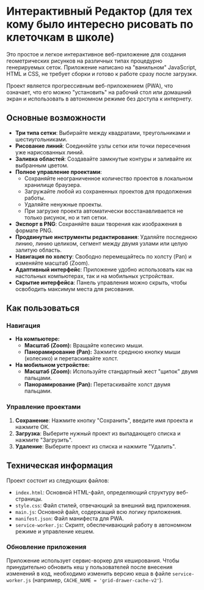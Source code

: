 
# Интерактивный Редактор (для тех кому было интересно рисовать по клеточкам в школе)

Это простое и легкое интерактивное веб-приложение для создания геометрических рисунков на различных типах процедурно генерируемых сеток. Приложение написано на "ванильном" JavaScript, HTML и CSS, не требует сборки и готово к работе сразу после загрузки.

Проект является прогрессивным веб-приложением (PWA), что означает, что его можно "установить" на рабочий стол или домашний экран и использовать в автономном режиме без доступа к интернету.

## Основные возможности

- **Три типа сетки**: Выбирайте между квадратами, треугольниками и шестиугольниками.
- **Рисование линий**: Соединяйте узлы сетки или точки пересечения уже нарисованных линий.
- **Заливка областей**: Создавайте замкнутые контуры и заливайте их выбранным цветом.
- **Полное управление проектами**:
  - Сохраняйте неограниченное количество проектов в локальном хранилище браузера.
  - Загружайте любой из сохраненных проектов для продолжения работы.
  - Удаляйте ненужные проекты.
  - При загрузке проекта автоматически восстанавливается не только рисунок, но и тип сетки.
- **Экспорт в PNG**: Сохраняйте ваши творения как изображения в формате PNG.
- **Продвинутые инструменты редактирования**: Удаляйте последнюю линию, линию целиком, сегмент между двумя узлами или целую залитую область.
- **Навигация по холсту**: Свободно перемещайтесь по холсту (Pan) и изменяйте масштаб (Zoom).
- **Адаптивный интерфейс**: Приложение удобно использовать как на настольных компьютерах, так и на мобильных устройствах.
- **Скрытие интерфейса**: Панель управления можно скрыть, чтобы освободить максимум места для рисования.

## Как пользоваться

### Навигация

- **На компьютере:**
  - **Масштаб (Zoom):** Вращайте колесико мыши.
  - **Панорамирование (Pan):** Зажмите среднюю кнопку мыши (колесико) и перетаскивайте холст.
- **На мобильном устройстве:**
  - **Масштаб (Zoom):** Используйте стандартный жест "щипок" двумя пальцами.
  - **Панорамирование (Pan):** Перетаскивайте холст двумя пальцами.

### Управление проектами

1.  **Сохранение**: Нажмите кнопку "Сохранить", введите имя проекта и нажмите ОК.
2.  **Загрузка**: Выберите нужный проект из выпадающего списка и нажмите "Загрузить".
3.  **Удаление**: Выберите проект из списка и нажмите "Удалить".

## Техническая информация

Проект состоит из следующих файлов:

- `index.html`: Основной HTML-файл, определяющий структуру веб-страницы.
- `style.css`: Файл стилей, отвечающий за внешний вид приложения.
- `main.js`: Основной файл, содержащий всю логику приложения.
- `manifest.json`: Файл манифеста для PWA.
- `service-worker.js`: Скрипт, обеспечивающий работу в автономном режиме и управление кешем.

### Обновление приложения

Приложение использует сервис-воркер для кеширования. Чтобы принудительно обновить кеш у пользователей после внесения изменений в код, необходимо изменить версию кеша в файле `service-worker.js` (например, `CACHE_NAME = 'grid-drawer-cache-v2'`).
